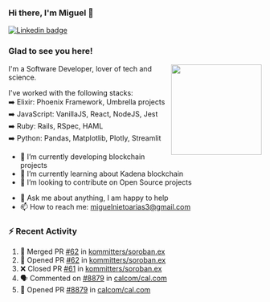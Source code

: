 ### Hi there, I'm Miguel 👋

<a href="https://linkedin.com/in/miguelnietoa/" target="_blank" rel="noopener noreferrer">
  <img src="https://img.shields.io/badge/-LinkedIn-0e76a8?style=flat-square&logo=Linkedin&logoColor=white" alt="Linkedin badge">
</a>
<!-- [![Website Badge](https://img.shields.io/badge/Website-3b5998?style=flat-square&logo=google-chrome&logoColor=white)](#notavailablenow#) 

<img src="https://i.imgur.com/tbrLrt5.gif" width=400 alt="Coding GIF" align="right"/>
-->


### Glad to see you here!
<a href="https://github.com/miguelnietoa"><img src="https://github-readme-stats-git-masterrstaa-rickstaa.vercel.app/api?username=miguelnietoa&show_icons=true&hide_border=true&count_private=true&include_all_commits=true&theme=tokyonight" height="180em" align="right"/></a>
I'm a Software Developer, lover of tech and science. 

I've worked with the following stacks:\
➡️ Elixir: Phoenix Framework, Umbrella projects\
➡️ JavaScript: VanillaJS, React, NodeJS, Jest\
➡️ Ruby: Rails, RSpec, HAML\
➡️ Python: Pandas, Matplotlib, Plotly, Streamlit

- 🔭 I’m currently developing blockchain projects
- 🌱 I’m currently learning about Kadena blockchain
- 👯 I’m looking to contribute on Open Source projects
<!-- 
- 😄 I just finished a Machine Learning course! 
- 🤔 I’m looking for help with ...
-->
- 💬 Ask me about anything, I am happy to help
- 📫 How to reach me: miguelnietoarias3@gmail.com


### ⚡ Recent Activity

<!--START_SECTION:activity-->
1. 🎉 Merged PR [#62](https://github.com/kommitters/soroban.ex/pull/62) in [kommitters/soroban.ex](https://github.com/kommitters/soroban.ex)
2. 💪 Opened PR [#62](https://github.com/kommitters/soroban.ex/pull/62) in [kommitters/soroban.ex](https://github.com/kommitters/soroban.ex)
3. ❌ Closed PR [#61](https://github.com/kommitters/soroban.ex/pull/61) in [kommitters/soroban.ex](https://github.com/kommitters/soroban.ex)
4. 🗣 Commented on [#8879](https://github.com/calcom/cal.com/issues/8879) in [calcom/cal.com](https://github.com/calcom/cal.com)
5. 💪 Opened PR [#8879](https://github.com/calcom/cal.com/pull/8879) in [calcom/cal.com](https://github.com/calcom/cal.com)
<!--END_SECTION:activity-->
